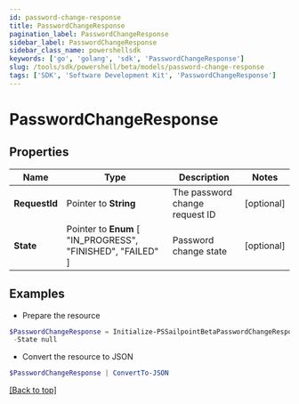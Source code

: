 ```yaml
---
id: password-change-response
title: PasswordChangeResponse
pagination_label: PasswordChangeResponse
sidebar_label: PasswordChangeResponse
sidebar_class_name: powershellsdk
keywords: ['go', 'golang', 'sdk', 'PasswordChangeResponse'] 
slug: /tools/sdk/powershell/beta/models/password-change-response
tags: ['SDK', 'Software Development Kit', 'PasswordChangeResponse']
---
```



# PasswordChangeResponse

## Properties

Name | Type | Description | Notes
------------ | ------------- | ------------- | -------------
**RequestId** |  Pointer to **String** | The password change request ID | [optional] 
**State** |  Pointer to  **Enum** [  "IN_PROGRESS",    "FINISHED",    "FAILED" ] | Password change state | [optional] 

## Examples

- Prepare the resource
```powershell
$PasswordChangeResponse = Initialize-PSSailpointBetaPasswordChangeResponse  -RequestId 089899f13a8f4da7824996191587bab9 `
 -State null
```

- Convert the resource to JSON
```powershell
$PasswordChangeResponse | ConvertTo-JSON
```


[[Back to top]](#) 

